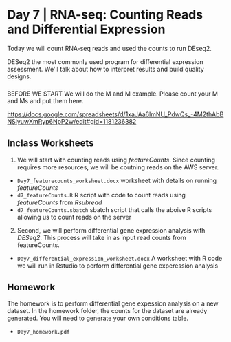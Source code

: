 # Day 7 | RNA-seq: Counting Reads and Differential Expression

Today we will count RNA-seq reads and used the counts to run DEseq2.

DESeq2 the most commonly used program for differential expression assessment. We'll talk about how to interpret results and build quality designs.


###

BEFORE WE START
We will do the M and M example. 
Please count your M and Ms and put them here. 

https://docs.google.com/spreadsheets/d/1xaJAa6lmNU_PdwQs_-4M2thAbBNSiyuwXmRyp6NpP2w/edit#gid=1181236382

## Inclass Worksheets

1. We will start with counting reads using *featureCounts*. Since counting requires more resources, we will be coutning reads on the AWS server. 

- `Day7_featurecounts_worksheet.docx` worksheet with details on running *featureCounts*
- `d7_featureCounts.R` R script with code to count reads using *featureCounts* from *Rsubread*
- `d7_featureCounts.sbatch` sbatch script that calls the aboive R scripts allowing us to count reads on the server

2. Second, we will perform differential gene expression analysis with *DESeq2*. This process will take in as input read counts from featureCounts.

- `Day7_differential_expression_worksheet.docx` A worksheet with R code we will run in Rstudio to perform differential gene experession analysis

## Homework

The homework is to perform differential gene expession analysis on a new dataset. In the homework folder, the counts for the dataset are already generated. You will need to generate your own conditions table.

- `Day7_homework.pdf`
